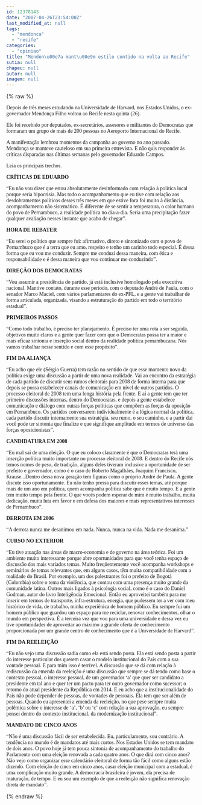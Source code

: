 ```yaml
---
id: 12378143
date: "2007-04-26T23:54:00Z"
last_modified_at: null
tags:
  - "mendonca"
  - "recife"
categories:
  - "opiniao"
title: "Mendon\u00e7a mant\u00e9m estilo contido na volta ao Recife"
sutia: null
chapeu: null
autor: null
imagem: null
---
```

{% raw %}
<p><P><FONT face=Verdana>Depois de três meses estudando na Universidade de </FONT><FONT face=Verdana>Harvard, nos Estados Unidos, o ex-governador </FONT><FONT face=Verdana>Mendonça Filho voltou ao Recife nesta quinta (26). </FONT></P></p>
<p><P><FONT face=Verdana>Ele foi recebido por deputados, ex-secretários, </FONT><FONT face=Verdana>assesores e militantes do Democratas que formaram </FONT><FONT face=Verdana>um grupo de mais de 200 pessoas no Aeroporto Internacional do Recife. </FONT></P></p>
<p><P><FONT face=Verdana>A&nbsp;manifestação lembrou momentos da </FONT><FONT face=Verdana>campanha ao governo no ano passado. Mendonça&nbsp;se manteve </FONT><FONT face=Verdana>cauteloso em sua primeira entrevista. E não quis </FONT><FONT face=Verdana>responder às críticas disparadas nas últimas </FONT><FONT face=Verdana>semanas pelo governador Eduardo Campos.</FONT></P></p>
<p><P><FONT face=Verdana>Leia os principais trechos.</FONT></P></p>
<p><P><FONT face=Verdana><STRONG>CRÍTICAS DE EDUARDO</STRONG></FONT></P></p>
<p><P><FONT face=Verdana>“Eu não vou dizer que estou absolutamente </FONT><FONT face=Verdana>desinformado com relação à política local porque </FONT><FONT face=Verdana>seria hipocrisia. Mas todo o acompanhamento que eu </FONT><FONT face=Verdana>tive com relação aos desdobramentos políticos </FONT><FONT face=Verdana>desses três meses em que estive fora foi muito à </FONT><FONT face=Verdana>distância, acompanhamento não sistemático. É </FONT><FONT face=Verdana>diferente de se sentir a temperatura, o calor </FONT><FONT face=Verdana>humano do povo de Pernambuco, a realidade política </FONT><FONT face=Verdana>no dia-a-dia. Seria uma precipitação fazer </FONT><FONT face=Verdana>qualquer avaliação nesses instante que acabo de </FONT><FONT face=Verdana>chegar”.</FONT></P></p>
<p><P><FONT face=Verdana><STRONG>HORA DE REBATER</STRONG></FONT></P></p>
<p><P><FONT face=Verdana>“Eu serei o político que sempre fui: afirmativo, </FONT><FONT face=Verdana>direto e sintonizado com o povo de Pernambuco que </FONT><FONT face=Verdana>é a terra que eu amo, respeito e tenho um carinho </FONT><FONT face=Verdana>todo especial. É dessa forma que eu vou me </FONT><FONT face=Verdana>conduzir. Sempre me conduzi dessa maneira, com </FONT><FONT face=Verdana>ética e responsabilidade e é dessa maneira que vou </FONT><FONT face=Verdana>continuar me conduzindo”. </FONT></P></p>
<p><P><FONT face=Verdana><STRONG>DIREÇÃO DOS DEMOCRATAS</STRONG></FONT></P></p>
<p><P><FONT face=Verdana>“Vou assumir a presidência do partido, já está </FONT><FONT face=Verdana>inclusive homologado pela executiva nacional. </FONT><FONT face=Verdana>Mantive contato, durante esse período, com o </FONT><FONT face=Verdana>deputado André de Paula, com o senador Marco </FONT><FONT face=Verdana>Maciel, com vários parlamentares do ex-PFL, e a </FONT><FONT face=Verdana>gente vai trabalhar de forma articulada, </FONT><FONT face=Verdana>organizada, visando a estruturação do partido em </FONT><FONT face=Verdana>todo o território estadual”.</FONT></P></p>
<p><P><FONT face=Verdana><STRONG>PRIMEIROS PASSOS</STRONG></FONT></P></p>
<p><P><FONT face=Verdana>“Como todo trabalho, é preciso ter planejamento. É </FONT><FONT face=Verdana>preciso ter uma rota a ser seguida, objetivos </FONT><FONT face=Verdana>muito claros e a gente quer fazer com que o </FONT><FONT face=Verdana>Democratas possa ter a maior e mais eficaz </FONT><FONT face=Verdana>sintonia e inserção social dentro da realidade </FONT><FONT face=Verdana>política pernambucana. Nós vamos trabalhar nesse </FONT><FONT face=Verdana>sentido e com esse propósito”.</FONT></P></p>
<p><P><FONT face=Verdana><STRONG>FIM DA ALIANÇA</STRONG></FONT></P></p>
<p><P><FONT face=Verdana>“Eu acho que ele (Sérgio Guerra) tem razão&nbsp;no </FONT><FONT face=Verdana>sentido de que esse momento novo da política exige </FONT><FONT face=Verdana>uma discussão a partir de uma nova realidade. Vai </FONT><FONT face=Verdana>ao encontro da estratégia de cada partido de </FONT><FONT face=Verdana>discutir seus rumos eleitorais para 2008 de forma </FONT><FONT face=Verdana>interna para que depois se possa estabelecer </FONT><FONT face=Verdana>canais de comunicação em nível de outros partidos. </FONT><FONT face=Verdana>O processo eleitoral de 2008 tem uma longa </FONT><FONT face=Verdana>história pela frente. E aí a gente tem que ter </FONT><FONT face=Verdana>primeiro discussões internas, dentro do </FONT><FONT face=Verdana>Democratas, e depois a gente estabelece </FONT><FONT face=Verdana>comunicação e diálogo com outras forças políticas </FONT><FONT face=Verdana>que compõem as forças da oposição em Pernambuco. </FONT><FONT face=Verdana>Os partidos conversarem individualmente é a lógica </FONT><FONT face=Verdana>normal da política, cada partido discutir </FONT><FONT face=Verdana>internamente sua estratégia, seu rumo, o seu </FONT><FONT face=Verdana>caminho, e a partir daí você pode ter sintonia que </FONT><FONT face=Verdana>finalize e que signifique amplitude em termos de </FONT><FONT face=Verdana>universo das forças oposicionistas”.</FONT></P></p>
<p><P><FONT face=Verdana><STRONG>CANDIDATURA EM 2008</STRONG></FONT></P></p>
<p><P><FONT face=Verdana>“Eu mal saí de uma eleição. O que eu coloco </FONT><FONT face=Verdana>claramente é que o Democratas terá uma inserção </FONT><FONT face=Verdana>política muito importante no processo eleitoral de </FONT><FONT face=Verdana>2008. E dentro do Recife nós temos nomes de peso, </FONT><FONT face=Verdana>de tradição, alguns deles tiveram inclusive a </FONT><FONT face=Verdana>oportunidade de ser prefeito e governador, como é </FONT><FONT face=Verdana>o caso de Roberto Magalhães, Joaquim Francisco, </FONT><FONT face=Verdana>Krause...Dentro dessa nova geração tem figuras </FONT><FONT face=Verdana>como o próprio André de Paula. A gente discute </FONT><FONT face=Verdana>isso oportunamente. Eu não tenho pressa para </FONT><FONT face=Verdana>discutir esses temas, até porque mais de um ano em </FONT><FONT face=Verdana>política, quem acompanha política sabe que é </FONT><FONT face=Verdana>muito tempo. E a gente tem muito tempo pela </FONT><FONT face=Verdana>frente. O que vocês podem esperar de mim é muito </FONT><FONT face=Verdana>trabalho, muita dedicação, muita luta em favor e </FONT><FONT face=Verdana>em defesa dos maiores e mais representativos </FONT><FONT face=Verdana>interesses de Pernambuco”.</FONT></P></p>
<p><P><FONT face=Verdana><STRONG>DERROTA EM 2006</STRONG></FONT></P></p>
<p><P><FONT face=Verdana>“A derrota nunca me desanimou em nada. Nunca, </FONT><FONT face=Verdana>nunca na vida. Nada me desanima.”</FONT></P></p>
<p><P><FONT face=Verdana><STRONG>CURSO NO EXTERIOR</STRONG></FONT></P></p>
<p><P><FONT face=Verdana>“Eu tive atuação nas áreas de macro-economia e de </FONT><FONT face=Verdana>governo na área teórica. Foi um ambiente muito </FONT><FONT face=Verdana>interessante porque abre oportunidades para que </FONT><FONT face=Verdana>você tenha espaço de discussão dos mais variados </FONT><FONT face=Verdana>temas. Muito freqüentemente você acompanha </FONT><FONT face=Verdana>workshops e seminários de temas relevantes que, em </FONT><FONT face=Verdana>alguns casos, têm muita compatibilidade com a </FONT><FONT face=Verdana>realidade do Brasil. Por exemplo, um dos </FONT><FONT face=Verdana>palestrantes foi o prefeito de Bogotá (Colombia) </FONT><FONT face=Verdana>sobre o tema da violência, que contou com uma </FONT><FONT face=Verdana>presença muito grande da comunidade latina. Outros&nbsp;</FONT><FONT face=Verdana>mais ligados à psicologia social, como é o </FONT><FONT face=Verdana>caso do Daniel Godman, autor do livro Inteligência </FONT><FONT face=Verdana>Emocional. Então eu aproveitei também para me </FONT><FONT face=Verdana>inserir em termos de transporte, infra-estrutura, </FONT><FONT face=Verdana>energia, que pudessem ter a ver com meu histórico </FONT><FONT face=Verdana>de vida, de trabalho, minha experiênica de homem </FONT><FONT face=Verdana>público. Eu sempre fui um homem público que </FONT><FONT face=Verdana>guardou um espaço para me reciclar, renovar </FONT><FONT face=Verdana>conhecimentos, olhar o mundo em perspectiva. É a </FONT><FONT face=Verdana>terceira vez que vou para uma universidade e dessa </FONT><FONT face=Verdana>vez eu tive oportunidades de aproveitar ao máximo </FONT><FONT face=Verdana>a grande oferta de conhecimento proporcionada por </FONT><FONT face=Verdana>um grande centro de conhecimento que é a </FONT><FONT face=Verdana>Universidade de Harvard”.</FONT></P></p>
<p><P><FONT face=Verdana><STRONG>FIM DA REELEIÇÃO</STRONG></FONT></P></p>
<p><P><FONT face=Verdana>“Eu não vejo uma discussão sadia como ela está </FONT><FONT face=Verdana>sendo posta. Ela está sendo posta a partir do </FONT><FONT face=Verdana>interesse particular dos querem casar o modelo </FONT><FONT face=Verdana>institucional do País com a sua vontade pessoal. E </FONT><FONT face=Verdana>para mim isso é terrível. A discussão que se dá </FONT><FONT face=Verdana>com relação à rediscussão da emenda da reeleição é </FONT><FONT face=Verdana>uma discussão que sempre se dá tendo como base o </FONT><FONT face=Verdana>contexto pessoal, o interesse pessoal, de um </FONT><FONT face=Verdana>governador ‘a’ que quer ser candidato a presidente </FONT><FONT face=Verdana>em tal ano e quer ter um pacto para ter outro </FONT><FONT face=Verdana>governador como sucessor; o retorno do atual </FONT><FONT face=Verdana>presidente da República em 2014. E&nbsp;eu acho que a </FONT><FONT face=Verdana>institucionalidade do País não pode depender de </FONT><FONT face=Verdana>pessoas, de vontades de pessoais. Ela tem que ser </FONT><FONT face=Verdana>além de pessoas. Quando eu apresentei a emenda da </FONT><FONT face=Verdana>reeleição, no que pese sempre muita polêmica sobre </FONT><FONT face=Verdana>o interesse de ‘a’, ‘b’ ou ‘c’ com relação a sua </FONT><FONT face=Verdana>aprovação, eu sempre pensei dentro do contexto </FONT><FONT face=Verdana>institucional, da modernização institucional”.</FONT></P></p>
<p><P><FONT face=Verdana><STRONG>MANDATO DE CINCO ANOS</STRONG></FONT></P></p>
<p><P><FONT face=Verdana>“Não é uma discussão fácil de ser estabelecida. Eu, </FONT><FONT face=Verdana>particulamente, sou contrário. A tendência no mundo </FONT><FONT face=Verdana>é de mandatos até mais curtos. Nos Estados Unidos </FONT><FONT face=Verdana>se tem mandato de dois anos.&nbsp;O</FONT><FONT face=Verdana> povo hoje já tem pouca </FONT><FONT face=Verdana>sintonia de acompanhamento do trabalho do </FONT><FONT face=Verdana>Parlamento com uma eleição renovada a cada quatro </FONT><FONT face=Verdana>anos. O&nbsp;que dirá com cinco anos? </FONT><FONT face=Verdana>Não vejo como organizar </FONT><FONT face=Verdana>esse calendário eleitoral de forma tão fácil como </FONT><FONT face=Verdana>alguns estão dizendo. Com eleição de cinco em </FONT><FONT face=Verdana>cinco anos, casar eleição municipal com a </FONT><FONT face=Verdana>estadual, é uma complicação muito grande. A </FONT><FONT face=Verdana>democracia brasileira é jovem, ela precisa de </FONT><FONT face=Verdana>maturação, de tempo. E eu sou um exemplo de que a </FONT><FONT face=Verdana>reeleição não significa renovação direta de </FONT><FONT face=Verdana>mandato”.</FONT></P> </p>
{% endraw %}